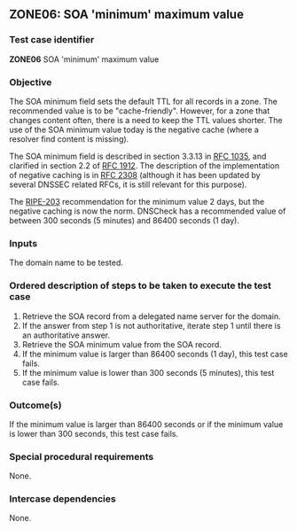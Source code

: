 ## ZONE06: SOA 'minimum' maximum value

### Test case identifier
**ZONE06** SOA 'minimum' maximum value

### Objective

The SOA minimum field sets the default TTL for all records in a zone.
The recommended value is to be "cache-friendly". However, for a zone
that changes content often, there is a need to keep the TTL values
shorter. The use of the SOA minimum value today is the negative cache
(where a resolver find content is missing).

The SOA minimum field is described in section 3.3.13 in
[RFC 1035](https://tools.ietf.org/html/rfc1035), and clarified in
section 2.2 of [RFC 1912](https://tools.ietf.org/html/rfc1912).
The description of the implementation of negative caching is in
[RFC 2308](https://tools.ietf.org/html/rfc2308) (although it has been
updated by several DNSSEC related RFCs, it is still relevant for this
purpose).

The [RIPE-203](https://www.ripe.net/ripe/docs/ripe-203) recommendation
for the minimum value 2 days, but the negative caching is now the norm.
DNSCheck has a recommended value of between 300 seconds (5 minutes) and
86400 seconds (1 day).

### Inputs

The domain name to be tested.

### Ordered description of steps to be taken to execute the test case

1. Retrieve the SOA record from a delegated name server for the domain.
2. If the answer from step 1 is not authoritative, iterate step 1 until there is an authoritative answer.
3. Retrieve the SOA minimum value from the SOA record.
4. If the minimum value is larger than 86400 seconds (1 day), this test
   case fails.
5. If the minimum value is lower than 300 seconds (5 minutes), this test case
   fails.

### Outcome(s)

If the minimum value is larger than 86400 seconds or if the minimum value is
lower than 300 seconds, this test case fails.

### Special procedural requirements

None.

### Intercase dependencies

None.
